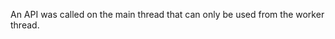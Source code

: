 
An API was called on the main thread that can only be used from
the worker thread.

<a id="ERR_INTERNAL_ASSERTION"></a>
